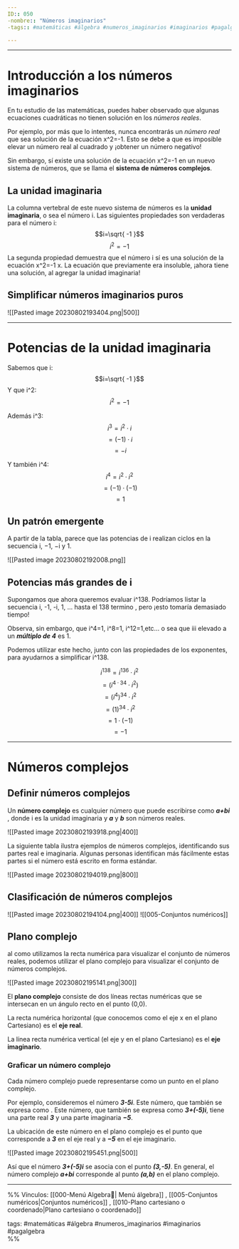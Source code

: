 ```yaml
---
ID:: 050
-nombre:: "Números imaginarios"
-tags:: #matemáticas #álgebra #numeros_imaginarios #imaginarios #pagalgebra  

---
```

___
# Introducción a los números imaginarios
En tu estudio de las matemáticas, puedes haber observado que algunas ecuaciones cuadráticas no tienen solución en los _números reales_.

Por ejemplo, por más que lo intentes, nunca encontrarás un _número real_ que sea solución de la ecuación x^2=-1. Esto se debe a que es imposible elevar un número real al cuadrado y ¡obtener un número negativo!

Sin embargo, sí existe una solución de la ecuación x^2=-1 en un nuevo sistema de números, que se llama el **sistema de números complejos**.

## La unidad imaginaria
La columna vertebral de este nuevo sistema de números es la **unidad imaginaria**, o sea el número i.
Las siguientes propiedades son verdaderas para el número i:
$$i=\sqrt{ -1 }$$
$$i^2=-1$$
La segunda propiedad demuestra que el número i sí es una solución de la ecuación x^2=-1 x. La ecuación que previamente era insoluble, ¡ahora tiene una solución, al agregar la unidad imaginaria!

## Simplificar números imaginarios puros

![[Pasted image 20230802193404.png|500]]

___
# Potencias de la unidad imaginaria
Sabemos que i:
$$i=\sqrt{ -1 }$$
Y que i^2:
$$i^2=-1$$

Además i^3:
$$i^3=i^2·i$$
$$=(-1)·i$$
$$=-i$$

Y también i^4:
$$i^4=i^2·i^2$$
$$=(-1)·(-1)$$
$$=1$$
## Un patrón emergente

A partir de la tabla, parece que las potencias de i realizan ciclos en la secuencia i, −1, −i y 1.


![[Pasted image 20230802192008.png]]

## Potencias más grandes de i
Supongamos que ahora queremos evaluar i^138. Podríamos listar la secuencia i, -1, -i, 1, ... hasta el 138 termino , pero ¡esto tomaría demasiado tiempo!

Observa, sin embargo, que i^4=1, i^8=1, i^12=1,etc... o sea que iii elevado a un _**múltiplo de 4**_ es 1.

Podemos utilizar este hecho, junto con las propiedades de los exponentes, para ayudarnos a simplificar i^138.

$$i^{138}=i^{136}·i^2$$
$$=(i^{4·34}·i^2)$$
$$=(i^{4})^{34}·i^2$$
$$=(1)^{34}·i^2$$
$$=1·(-1)$$
$$=-1$$

___
# Números complejos
## Definir números complejos

Un **número complejo** es cualquier número que puede escribirse como _**a+bi**_ , donde i es la unidad imaginaria y _**a**_ y _**b**_ son números reales.

![[Pasted image 20230802193918.png|400]]

La siguiente tabla ilustra ejemplos de números complejos, identificando sus partes real e imaginaria. Algunas personas identifican más fácilmente estas partes si el número está escrito en forma estándar.

![[Pasted image 20230802194019.png|800]]

## Clasificación de  números complejos

![[Pasted image 20230802194104.png|400]]
![[005-Conjuntos numéricos]]

## Plano complejo
al como utilizamos la recta numérica para visualizar el conjunto de números reales, podemos utilizar el plano complejo para visualizar el conjunto de números complejos.

![[Pasted image 20230802195141.png|300]]

El **plano complejo** consiste de dos líneas rectas numéricas que se intersecan en un ángulo recto en el punto (0,0).

La recta numérica horizontal (que conocemos como el eje x en el plano Cartesiano) es el **eje real**.

La línea recta numérica vertical (el eje y en el plano Cartesiano) es el **eje imaginario**.

### Graficar un número complejo

Cada número complejo puede representarse como un punto en el plano complejo.

Por ejemplo, consideremos el número _**3-5i**_. Este número, que también se expresa como . Este número, que también se expresa como _**3+(-5)i**_, tiene una parte real _**3**_ y una parte imaginaria _**−5**_.

La ubicación de este número en el plano complejo es el punto que corresponde a _**3**_ en el eje real y a _**−5**_ en el eje imaginario.

![[Pasted image 20230802195451.png|500]]

Así que el número _**3+(-5)i**_ se asocia con el punto _**(3,-5)**_. En general, el número complejo _**a+bi**_ corresponde al punto _**(a,b)**_ en el plano complejo.

___
%%
Vínculos:
[[000-Menú Algebra📃| Menú álgebra]] , [[005-Conjuntos numéricos|Conjuntos numéricos]] , [[010-Plano cartesiano o coordenado|Plano cartesiano o coordenado]]

tags:
#matemáticas #álgebra #numeros_imaginarios #imaginarios #pagalgebra  
%%